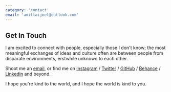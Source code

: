 ```yaml
---
category: 'contact'
email: 'amittaijoel@outlook.com'
---
```


## Get In Touch

I am excited to connect with people, 
especially those I don't know;
the most meaningful exchanges of ideas and culture
often are between people from disparate environments,
erstwhile unknown to each other.

Shoot me an [email][email], or
find me on [Instagram][instagram] / [Twitter][twitter] /
 [GitHub][github] / [Behance][behance] / [Linkedin][linkedin]
 and beyond.

I  hope you're kind to the world,
and I hope the world is kind to you.

[email]: mailto:amittaijoel@outlook.com
[instagram]: https://www.instagram.com/siavava/
[github]: https://github.com/siavava
[linkedin]: https://www.linkedin.com/in/siavava/
[behance]: https://www.behance.net/siavava
[twitter]: https://twitter.com/functoir
